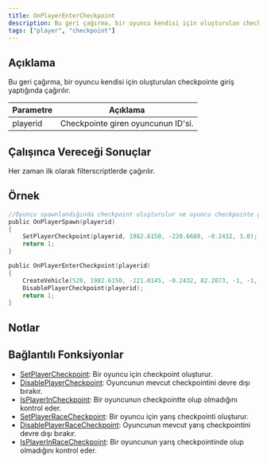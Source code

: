 ```yaml
---
title: OnPlayerEnterCheckpoint
description: Bu geri çağırma, bir oyuncu kendisi için oluşturulan checkpointe giriş yaptığında çağırılır.
tags: ["player", "checkpoint"]
---
```


## Açıklama

Bu geri çağırma, bir oyuncu kendisi için oluşturulan checkpointe giriş yaptığında çağırılır.

| Parametre     | Açıklama                               |
| -------- | -------------------------------------- |
| playerid | Checkpointe giren oyuncunun ID'si.     |

## Çalışınca Vereceği Sonuçlar

Her zaman ilk olarak filterscriptlerde çağırılır.

## Örnek

```c
//Oyuncu spawnlandığında checkpoint oluşturulur ve oyuncu checkpointe girdiğinde bir araç spawnlanıp checkpoint silinir.
public OnPlayerSpawn(playerid)
{
    SetPlayerCheckpoint(playerid, 1982.6150, -220.6680, -0.2432, 3.0);
    return 1;
}

public OnPlayerEnterCheckpoint(playerid)
{
    CreateVehicle(520, 1982.6150, -221.0145, -0.2432, 82.2873, -1, -1, 60000);
    DisablePlayerCheckpoint(playerid);
    return 1;
}
```

## Notlar

<TipNPCCallbacks />

## Bağlantılı Fonksiyonlar

- [SetPlayerCheckpoint](../functions/SetPlayerCheckpoint): Bir oyuncu için checkpoint oluşturur.
- [DisablePlayerCheckpoint](../functions/DisablePlayerCheckpoint): Oyuncunun mevcut checkpointini devre dışı bırakır.
- [IsPlayerInCheckpoint](../functions/IsPlayerInRaceCheckpoint): Bir oyuncunun checkpointte olup olmadığını kontrol eder.
- [SetPlayerRaceCheckpoint](../functions/SetPlayerRaceCheckpoint): Bir oyuncu için yarış checkpointi oluşturur.
- [DisablePlayerRaceCheckpoint](../functions/DisablePlayerRaceCheckpoint): Oyuncunun mevcut yarış checkpointini devre dışı bırakır.
- [IsPlayerInRaceCheckpoint](../functions/IsPlayerInRaceCheckpoint): Bir oyuncunun yarış checkpointinde olup olmadığını kontrol eder.
